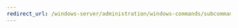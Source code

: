 ```yaml
---
redirect_url: /windows-server/administration/windows-commands/subcommand-stop-transportserver.md
---
```

